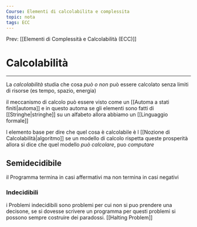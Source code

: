 ```yaml
---
Course: Elementi di calcolabilita e complessita
topic: nota
tags: ECC
---
```


Prev: [[Elementi di Complessità e Calcolabilità (ECC)]]

# Calcolabilità
---
La _calcolabilità_ studia che cosa _può o non_ può essere calcolato senza limiti di risorse (es tempo, spazio, energia) 


il meccanismo di calcolo può essere visto come un [[Automa a stati finiti|automa]] e in questo automa se gli elementi sono fatti di [[Stringhe|stringhe]] su un alfabeto allora abbiamo un [[Linguaggio formale]]  

l elemento base per dire che quel cosa è calcolabile è l [[Nozione di Calcolabilità|algoritmo]] se un modello di calcolo rispetta queste prosperità allora si dice che quel modello _può calcolare_, puo _computare_ 


## Semidecidibile
il Programma termina in casi affermativi ma non termina in casi negativi

### Indecidibili
i Problemi indecidibili sono problemi per cui non si puo prendere una decisone, se si dovesse scrivere un programma per questi problemi si possono sempre costruire dei paradossi.
[[Halting Problem]]
